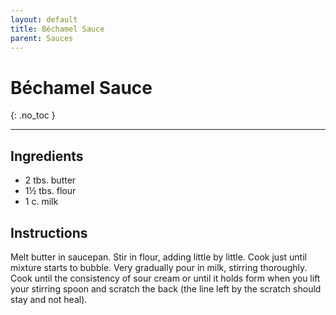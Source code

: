 ```yaml
---
layout: default
title: Béchamel Sauce
parent: Sauces
---
```


# Béchamel Sauce
{: .no_toc }

---

## Ingredients
<ul>
	<li>2 tbs. butter</li>
	<li>1½ tbs. flour</li>
	<li>1 c. milk</li>
</ul>

## Instructions
Melt butter in saucepan. Stir in flour, adding little by little. Cook just until mixture starts to bubble. Very gradually pour in milk, stirring thoroughly. Cook until the consistency of sour cream or until it holds form when you lift your stirring spoon and scratch the back (the line left by the scratch should stay and not heal).